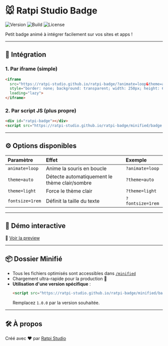 # 🐭 Ratpi Studio Badge

![Version](https://img.shields.io/github/v/release/ratpi-studio/ratpi-badge?style=for-the-badge)
![Build](https://img.shields.io/github/actions/workflow/status/ratpi-studio/ratpi-badge/minify.yml?style=for-the-badge)
![License](https://img.shields.io/github/license/ratpi-studio/ratpi-badge?style=for-the-badge)

Petit badge animé à intégrer facilement sur vos sites et apps !

---

## 🚀 Intégration

### 1. Par iframe (simple)
```html
<iframe 
  src="https://ratpi-studio.github.io/ratpi-badge/?animate=loop&theme=auto" 
  style="border: none; background: transparent; width: 250px; height: 60px;" 
  loading="lazy">
</iframe>
```

### 2. Par script JS (plus propre)
```html
<div id="ratpi-badge"></div>
<script src="https://ratpi-studio.github.io/ratpi-badge/minified/badge.min.js"></script>
```

---

## ⚙️ Options disponibles

| Paramètre      | Effet                                       | Exemple                          |
|:----------------|:--------------------------------------------|:---------------------------------|
| `animate=loop`  | Anime la souris en boucle                   | `?animate=loop`                  |
| `theme=auto`    | Détecte automatiquement le thème clair/sombre | `?theme=auto`                    |
| `theme=light`   | Force le thème clair                         | `?theme=light`                   |
| `fontsize=1rem` | Définit la taille du texte                  | `?fontsize=1rem`                 |

---

## 🌟 Démo interactive

🔗 [Voir la preview](https://ratpi-studio.github.io/ratpi-badge/preview.html)

---

## 📦 Dossier Minifié

- Tous les fichiers optimisés sont accessibles dans [`/minified`](https://ratpi-studio.github.io/ratpi-badge/minified/)
- Chargement ultra-rapide pour la production 🚀
- **Utilisation d'une version spécifique** :
  ```html
  <script src="https://ratpi-studio.github.io/ratpi-badge/minified/badge.min.1.0.0.js"></script>
  ```
  Remplacez `1.0.0` par la version souhaitée.

---

## 🛠️ À propos

Créé avec ❤️ par [Ratpi Studio](https://ratpi-studio.fr)
